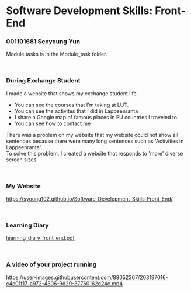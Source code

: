 # Software Development Skills: Front-End
### 001101681 Seoyoung Yun
Module tasks is in the Module_task folder.

<br>

### During Exchange Student
I made a website that shows my exchange student life.
- You can see the courses that I'm taking at LUT.
- You can see the activites that I did in Lappeenranta
- I share a Google map of famous places in EU countries I traveled to.
- You can see how to contact me

There was a problem on my website that my website could not show all sentences because there were many long sentences such as 'Activities in Lappeenranta'. <br>
To solve this problem, I created a website that responds to 'more' diverse screen sizes.

<br>

### My Website
https://syoung102.github.io/Software-Development-Skills-Front-End/

<br>

### Learning Diary
[learning_diary_front_end.pdf](https://github.com/syoung102/Software-Development-Skills-Front-End/files/10062307/learning_diary_front_end.pdf)

<br>

### A video of your project running
https://user-images.githubusercontent.com/88052367/203197016-c4c01f17-a972-4306-9d29-37760162d24c.mp4




